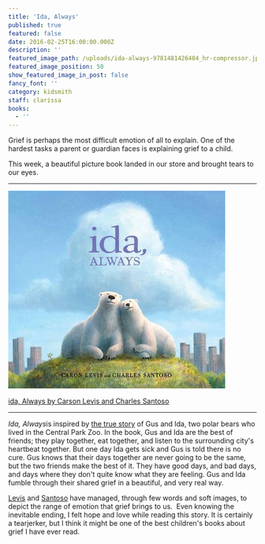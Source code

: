 ```yaml
---
title: 'Ida, Always'
published: true
featured: false
date: 2016-02-25T16:00:00.000Z
description: ''
featured_image_path: /uploads/ida-always-9781481426404_hr-compressor.jpg
featured_image_position: 50
show_featured_image_in_post: false
fancy_font: ''
category: kidsmith
staff: clarissa
books:
  - ''
---
```


Grief is perhaps the most difficult emotion of all to explain. One of the hardest tasks a parent or guardian faces is explaining grief to a child.

This week, a beautiful picture book landed in our store and brought tears to our eyes.

---

![](/uploads/versions/ida-always---x----440-400x---.jpg)

[ida, Always by Carson Levis and Charles Santoso](https://www.brooklinebooksmith-shop.com/book/9781481426404)

---

*Ida, Always*is inspired by [the true story](https://gothamist.com/2013/08/28/gus_the_central_park_zoo_polar_bear.php#photo-1) of Gus and Ida, two polar bears who lived in the Central Park Zoo. In the book, Gus and Ida are the best of friends; they play together, eat together, and listen to the surrounding city's heartbeat together. But one day Ida gets sick and Gus is told there is no cure. Gus knows that their days together are never going to be the same, but the two friends make the best of it. They have good days, and bad days, and days where they don't quite know what they are feeling. Gus and Ida fumble through their shared grief in a beautiful, and very real way.

[Levis](https://www.caronlevis.com/) and [Santoso](https://www.charlessantoso.com/) have managed, through few words and soft images, to depict the range of emotion that grief brings to us.  Even knowing the inevitable ending, I felt hope and love while reading this story. It is certainly a tearjerker, but I think it might be one of the best children's books about grief I have ever read.